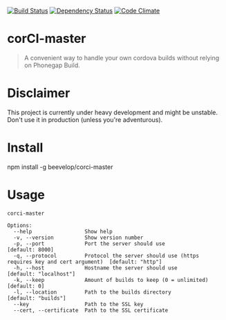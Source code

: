 [![Build Status](https://travis-ci.org/beevelop/corci-libs.svg?branch=master)](https://travis-ci.org/beevelop/corci-master)
[![Dependency Status](https://gemnasium.com/beevelop/corci-libs.svg)](https://gemnasium.com/beevelop/corci-master)
[![Code Climate](https://codeclimate.com/github/beevelop/corci-libs/badges/gpa.svg)](https://codeclimate.com/github/beevelop/corci-master)

# corCI-master

> A convenient way to handle your own cordova builds without relying on Phonegap Build.

# Disclaimer

This project is currently under heavy development and might be unstable. Don't use it in production (unless you're adventurous).

# Install
npm install -g beevelop/corci-master

# Usage
```
corci-master

Options:
  --help                 Show help
  -v, --version          Show version number
  -p, --port             Port the server should use                                             [default: 8000]
  -q, --protocol         Protocol the server should use (https requires key and cert argument)  [default: "http"]
  -h, --host             Hostname the server should use                                         [default: "localhost"]
  -k, --keep             Amount of builds to keep (0 = unlimited)                               [default: 0]
  -l, --location         Path to the builds directory                                           [default: "builds"]
  --key                  Path to the SSL key
  --cert, --certificate  Path to the SSL certificate
```